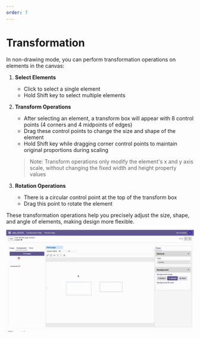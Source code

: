 ```yaml
---
order: 7
---
```

# Transformation

In non-drawing mode, you can perform transformation operations on elements in the canvas:

1. **Select Elements**
   - Click to select a single element
   - Hold Shift key to select multiple elements
   
2. **Transform Operations**
   - After selecting an element, a transform box will appear with 8 control points (4 corners and 4 midpoints of edges)
   - Drag these control points to change the size and shape of the element
   - Hold Shift key while dragging corner control points to maintain original proportions during scaling

   > Note: Transform operations only modify the element's x and y axis scale, without changing the fixed width and height property values
   
3. **Rotation Operations**
   - There is a circular control point at the top of the transform box
   - Drag this point to rotate the element

These transformation operations help you precisely adjust the size, shape, and angle of elements, making design more flexible.

![transformation example](./transform.gif) 